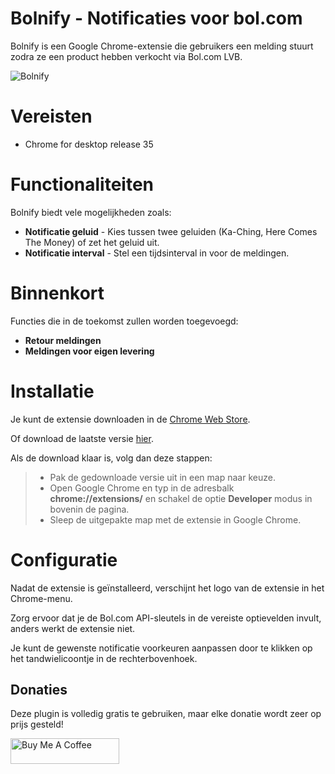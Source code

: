 Bolnify - Notificaties voor bol.com
=====================

Bolnify is een Google Chrome-extensie die gebruikers een melding stuurt zodra ze een product hebben verkocht via Bol.com LVB.

![Bolnify](https://lh3.googleusercontent.com/-TPvtaH-jw0yXcU3E_3JmW5zLCba381Avr_ebpwW0JNLfqfYz2eQgpnELv0ASwc41vi75B7Kug=w472-h300-rw)

# Vereisten
  - Chrome for desktop release 35

# Functionaliteiten

Bolnify biedt vele mogelijkheden zoals:
  - **Notificatie geluid** -  Kies tussen twee geluiden (Ka-Ching, Here Comes The Money) of zet het geluid uit.
  - **Notificatie interval** - Stel een tijdsinterval in voor de meldingen.

# Binnenkort
Functies die in de toekomst zullen worden toegevoegd:
  - **Retour meldingen**
  - **Meldingen voor eigen levering**

# Installatie

Je kunt de extensie downloaden in de [Chrome Web Store](https://chrome.google.com/webstore/detail/bolnify/gjabfpbecbaoniepddfoijdbfjgfdbid).

Of download de laatste versie [hier](https://github.com/martijnbrands/Bolnify/releases).

Als de download klaar is, volg dan deze stappen:
  >- Pak de gedownloade versie uit in een map naar keuze.
  >- Open Google Chrome en typ in de adresbalk **chrome://extensions/** en schakel de optie **Developer** modus in bovenin de pagina.
  >- Sleep de uitgepakte map met de extensie in Google Chrome.

# Configuratie

Nadat de extensie is geïnstalleerd, verschijnt het logo van de extensie in het Chrome-menu.

Zorg ervoor dat je de Bol.com API-sleutels in de vereiste optievelden invult, anders werkt de extensie niet.

Je kunt de gewenste notificatie voorkeuren aanpassen door te klikken op het tandwielicoontje in de rechterbovenhoek.

## Donaties
Deze plugin is volledig gratis te gebruiken, maar elke donatie wordt zeer op prijs gesteld!

<a href="https://www.buymeacoffee.com/MartijnBrands" target="_blank"><img src="https://www.buymeacoffee.com/assets/img/custom_images/orange_img.png" alt="Buy Me A Coffee" style="height: 41px !important;width: 174px !important;" ></a>